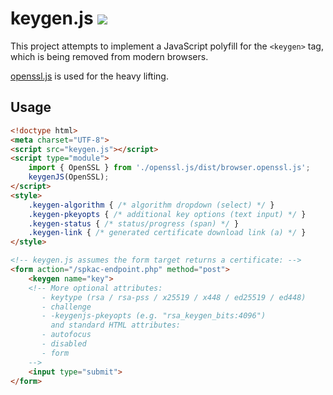 keygen.js ![](https://travis-ci.org/CyberShadow/keygen.js.svg?branch=master)
============================================================================

This project attempts to implement a JavaScript polyfill for the `<keygen>` tag, which is being removed from modern browsers.

[openssl.js](https://github.com/DigitalArsenal/openssl.js) is used for the heavy lifting.


Usage
-----

```html
<!doctype html>
<meta charset="UTF-8">
<script src="keygen.js"></script>
<script type="module">
    import { OpenSSL } from './openssl.js/dist/browser.openssl.js';
    keygenJS(OpenSSL);
</script>
<style>
    .keygen-algorithm { /* algorithm dropdown (select) */ }
    .keygen-pkeyopts { /* additional key options (text input) */ }
    .keygen-status { /* status/progress (span) */ }
    .keygen-link { /* generated certificate download link (a) */ }
</style>

<!-- keygen.js assumes the form target returns a certificate: -->
<form action="/spkac-endpoint.php" method="post">
    <keygen name="key">
    <!-- More optional attributes:
       - keytype (rsa / rsa-pss / x25519 / x448 / ed25519 / ed448)
       - challenge
       - -keygenjs-pkeyopts (e.g. "rsa_keygen_bits:4096")
         and standard HTML attributes:
       - autofocus
       - disabled
       - form
    -->
    <input type="submit">
</form>
```
